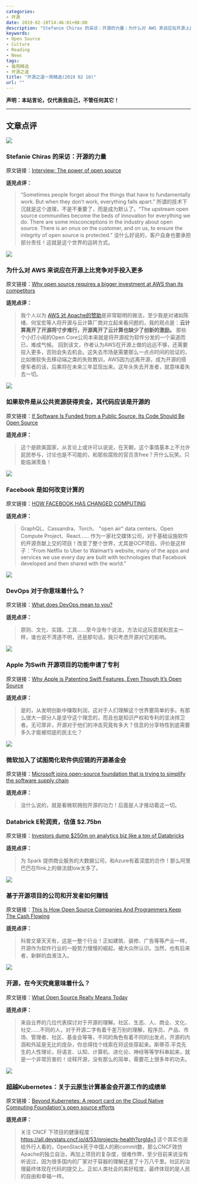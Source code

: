 ```yaml
---
categories:
- 开源
date: 2019-02-10T14:46:01+08:00
description: "Stefanie Chiras 的采访：开源的力量；为什么对 AWS 来说应在开源上比竞争对手投入更多；如果软件是从公共资源获得资金，其代码应该是开源的；Facebook 是如何改变计算的；DevOps 对于你意味着什么？Apple 为Swift 开源项目的功能申请了专利；微软加入了试图简化软件供应链的开源基金会；Databrick E轮润资，估值 $2.75bn；基于开源项目的公司和开发者如何赚钱；开源，在今天究竟意味着什么？超越Kubernetes：关于云原生计算基金会开源工作的成绩单"
keywords:
- Open Source
- Culture
- Reading
- News
tags:
- 每周精选
- 开源之道
title: "开源之道一周精选(2019 02 10)"
url: ""
---
```

**声明：本站言论，仅代表我自己，不管任何其它！**

---

## 文章点评

![](https://cdn.ttgtmedia.com/visuals/ComputerWeekly/Hero%20Images/data-information-coding-adobe.jpeg)

### Stefanie Chiras 的采访：开源的力量

原文链接：[Interview: The power of open source](https://www.computerweekly.com/news/252456868/Interview-The-power-of-open-source)

**适兕点评：**

>“Sometimes people forget about the things that have to fundamentally work. But when they don’t work, everything falls apart.” 所谓的技术下沉就是这个道理，不是不重要了，而是成为默认了。“The upstream open source communities become the beds of innovation for everything we do. There are some misconceptions in the industry about open source. There is an onus on the customer, and on us, to ensure the integrity of open source is protected.” 没什么好说的，客户自身也要承担部分责任！这就是这个世界的运转方式。

![](https://tr3.cbsistatic.com/hub/i/r/2019/02/04/a0cb7af1-b114-458c-b971-616802434f43/resize/770x/ff664fe47a723da2231f37973c2adcf0/awsreinvent.jpg)

### 为什么对 AWS 来说应在开源上比竞争对手投入更多

原文链接：[Why open source requires a bigger investment at AWS than its competitors](https://www.techrepublic.com/article/why-open-source-requires-a-bigger-investment-at-aws-than-its-competitors/)

**适兕点评：**

> 我个人以为 [AWS 对 Apache的赞助](https://aws.amazon.com/blogs/opensource/supporting-apache-software-foundation/)是非常聪明的做法，至少我是对诸如陈绪、何宝宏等人将开源与云计算厂商对立起来看问题的，我的观点是：**云计算离开了开源将寸步难行，开源离开了云计算也缺少了创新的激励。** 那些个小打小闹的Open Core公司本来就是将开源视为软件分发的一个渠道而已，难成气候。
> 回到该文，作者认为AWS在开源上做的远远不够，还需要投入更多，否则会失去机会。这失去市场是需要那么一点点时间的验证的，比如微软失去移动端之类的失败教训，AWS因为远离开源，成为开源的搭便车者的话，后果将在未来三年显现出来。这年头失去开发者，就意味着失去一切。

![](https://www.linuxjournal.com/sites/default/files/styles/1700x1000/public/nodeimage/story/bigstock-Government-Icon-Isolated-On-Wh-259491364.jpg?itok=N28dyUZR)

### 如果软件是从公共资源获得资金，其代码应该是开源的

原文链接：[If Software Is Funded from a Public Source, Its Code Should Be Open Source](https://www.linuxjournal.com/content/if-software-funded-public-source-its-code-should-be-open-source)

**适兕点评：**

> 这个是欧美国家，从言论上或许可以说说，在天朝，这个事情基本上不允许屁民参与，讨论也是不可能的，和那些腐败的官员贪free？开什么玩笑。只能临渊羡鱼！

![](https://media.wired.com/photos/5c588dcca730093fb4f2da16/master/w_1164,c_limit/Computing-609917886.jpg)

### Facebook 是如何改变计算的

原文链接：[HOW FACEBOOK HAS CHANGED COMPUTING](https://www.wired.com/story/how-facebook-has-changed-computing/)

**适兕点评：**

>  GraphQL、Cassandra、Torch、 "open air" data centers、Open Compute Project、React...... 作为一家社交媒体公司，对于基础设施软件的开源贡献上交的项目！改变了整个世界，尤其是OCP项目。评价是这样子：“From Netflix to Uber to Walmart’s website, many of the apps and services we use every day are built with technologies that Facebook developed and then shared with the world.”

![](https://opensource.com/sites/default/files/styles/image-full-size/public/lead-images/innovation_lightbulb_gears_devops_ansible.png?itok=TSbmp3_M)

### DevOps 对于你意味着什么？

原文链接：[What does DevOps mean to you?](https://opensource.com/article/19/1/what-does-devops-mean-you?utm_medium=Email&utm_campaign=weekly&sc_cid=701f2000000RRDfAAO)

**适兕点评：**

> 原则、文化、实践、工具......至今没有个说法，方法论这玩意就和民主一样，谁也说不清道不明，还是那句话，我只考虑开源对它的影响。

![](https://2e8ram2s1li74atce18qz5y1-wpengine.netdna-ssl.com/wp-content/uploads/2019/02/Swift-Open-Source-Craig-Federighi-Apple-Dice.png)

### Apple 为Swift 开源项目的功能申请了专利

原文链接：[Why Apple is Patenting Swift Features, Even Though It’s Open Source](https://insights.dice.com/2019/02/05/apple-swift-patent-features-open-source/)

**适兕点评：**

> 是的，从发明创新中赚取利润，这对于人们理解这个世界要简单的多。有那么很大一部分人是坚守这个理念的，而且也是知识产权和专利的坚决捍卫者。无可厚非，开源对于他们的冲击究竟有多大？信息的分享特性到底需要多久才能被彻底的民主化？

![](https://cdn.geekwire.com/wp-content/uploads/2018/11/DSC08944-1260x836.jpg)

### 微软加入了试图简化软件供应链的开源基金会

原文链接：[Microsoft joins open-source foundation that is trying to simplify the software supply chain](https://www.geekwire.com/2019/microsoft-joins-open-source-foundation-trying-simplify-software-supply-chain/)

**适兕点评：**

> 没什么说的，就是看微软拥抱开源的功力！后面是人才推动着这一切。

### Databrick E轮润资，估值 $2.75bn

原文链接：[Investors dump $250m on analytics biz like a ton of Databricks](https://www.theregister.co.uk/2019/02/05/databricks_series_e_250m/)

**适兕点评：**

> 为 Spark 提供商业服务的大数据公司，和Azure有着深度的合作！那么阿里巴巴在flink上的做法就low太多了。

![](https://www.analyticsindiamag.com/wp-content/uploads/2019/02/3909120604_db3ab71acb_o.jpg)

### 基于开源项目的公司和开发者如何赚钱

原文链接：[This Is How Open Source Companies And Programmers Keep The Cash Flowing](https://www.analyticsindiamag.com/this-is-how-open-source-companies-and-programmers-keep-the-cash-flowing/)

**适兕点评：**

> 科普文章天天有，这是一整个行业！正如建筑、装修、广告等等产业一样，开源作为软件行业的一股势力慢慢的崛起，被大众所认识。当然，也有后来者，新鲜的血液注入。

![](https://cdn.thenewstack.io/media/2019/02/3131a44b-img_2136-1-1024x768.jpg)

### 开源，在今天究竟意味着什么？

原文链接：[What Open Source Really Means Today](https://thenewstack.io/what-open-source-really-means-today/)

**适兕点评：**

> 来自业界的几位代表探讨对于开源的理解。社区、生态、人、商业、文化、社交......不同的人，对于开源二字有着千差万别的理解，程序员、产品、市场、管理者、社区、基金会等等，不同的角色有着不同的出发点，开源的内涵和外延是无比的庞杂，你总得找个线索在将这些穿起来。斯蒂芬.平克先生的人性理论，将语言、认知、计算机、进化论、神经等等学科串起来，就是一个非常厉害的！诠释开源，没有那么的简单，需要花上很多年的功夫。

![](https://tr1.cbsistatic.com/hub/i/r/2019/01/24/815af793-11d7-4337-8ab0-cc3048fe78cf/resize/770x/7c5a743ed14b1124134bcdcf9d5d14ed/opensourceistock-479493570boygovideo.jpg)

### 超越Kubernetes：关于云原生计算基金会开源工作的成绩单

原文链接：[Beyond Kubernetes: A report card on the Cloud Native Computing Foundation's open source efforts](https://www.techrepublic.com/article/beyond-kubernetes-a-report-card-on-the-cloud-native-computing-foundations-open-source-efforts/)

**适兕点评：**

> 关注 CNCF 下项目的健康程度：https://all.devstats.cncf.io/d/53/projects-health?orgId=1 这个其实也是给外行人看的，OpenStack死于中国人的刷commit数，那么CNCF效仿Apache的独立自治，再加上项目的复杂度，很难作弊，至少目前来说没有听说过，因为很多国内的厂家对于容器的理解还差了十万八千里。社区的治理最终体现在代码的提交上。正如人类社会的美好程度，最终体现的是人民的自由和幸福一样。
